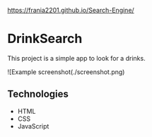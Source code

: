 https://frania2201.github.io/Search-Engine/
# DrinkSearch


This project is a simple app to look for a drinks.

![Example screenshot(./screenshot.png)

## Technologies
* HTML
* CSS
* JavaScript
